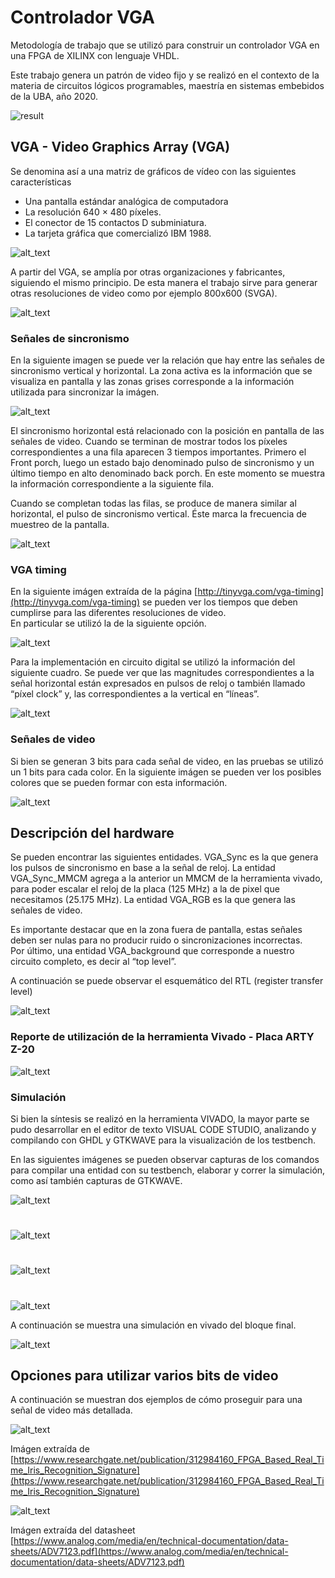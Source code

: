 # Controlador VGA

Metodología de trabajo que se utilizó para construir un controlador VGA en una FPGA de XILINX con lenguaje VHDL. 

Este trabajo genera un patrón de video fijo y se realizó en el contexto de la materia de circuitos lógicos programables, maestría en sistemas embebidos de la UBA, año 2020.


![result](images/result.jpg "image_tooltip")


## VGA - Video Graphics Array (VGA)

Se denomina así a una matriz de gráficos de vídeo con las siguientes características

*   Una pantalla estándar analógica de computadora
*   La resolución 640 × 480 píxeles.
*   El conector de 15 contactos D subminiatura.
*   La tarjeta gráfica que comercializó IBM 1988.


![alt_text](images/VGA-pinout.png "image_tooltip")


A partir del VGA, se amplía por otras organizaciones y fabricantes, siguiendo el mismo principio. De esta manera el trabajo sirve para generar otras resoluciones de video como por ejemplo 800x600 (SVGA).

![alt_text](images/anotherVGAs.png "image_tooltip")

### Señales de sincronismo

En la siguiente imagen se puede ver la relación que hay entre las señales de sincronismo vertical y horizontal. La zona activa es la información que se visualiza en pantalla y las zonas grises corresponde a la información utilizada para sincronizar la imágen. 

![alt_text](images/active-area.png "image_tooltip")


El sincronismo horizontal está relacionado con la posición en pantalla de las señales de video. Cuando se terminan de mostrar todos los píxeles correspondientes a una fila aparecen 3 tiempos importantes. Primero el Front porch, luego un estado bajo denominado pulso de sincronismo y un último tiempo en alto denominado back porch. En este momento se muestra la información correspondiente a la siguiente fila.

Cuando se completan todas las filas, se produce de manera similar al horizontal, el pulso de sincronismo vertical. Éste marca la frecuencia de muestreo de la pantalla.

![alt_text](images/sync.png "image_tooltip")



### VGA timing

En la siguiente imágen extraída de la página [http://tinyvga.com/vga-timing](http://tinyvga.com/vga-timing) se pueden ver los tiempos que deben cumplirse para las diferentes resoluciones de video. \
En particular se utilizó la de la siguiente opción.

![alt_text](images/VGA-timing.png "image_tooltip")


Para la implementación en circuito digital se utilizó la información del siguiente cuadro. Se puede ver que las magnitudes correspondientes a la señal horizontal están expresados en pulsos de reloj o también llamado “píxel clock” y, las correspondientes a la vertical en “líneas”.

![alt_text](images/VGA-modes.png "image_tooltip")

### Señales de video

Si bien se generan 3 bits para cada señal de video, en las pruebas se utilizó un 1 bits para cada color. En la siguiente imágen se pueden ver los posibles colores que se pueden formar con esta información.

![alt_text](images/RGB-1bit.jpg "image_tooltip")

## Descripción del hardware

Se pueden encontrar las siguientes entidades. VGA_Sync es la que genera los pulsos de sincronismo en base a la señal de reloj. La entidad VGA_Sync_MMCM agrega a la anterior un MMCM de la herramienta vivado, para poder escalar el reloj de la placa (125 MHz) a la de pixel que necesitamos (25.175 MHz). La entidad VGA_RGB es la que genera las señales de video. 

Es importante destacar que en la zona fuera de pantalla, estas señales deben ser nulas para no producir ruido o sincronizaciones incorrectas. \
Por último, una entidad VGA_background que corresponde a nuestro circuito completo, es decir al “top level”.

A continuación se puede observar el esquemático del RTL (register transfer level)

![alt_text](images/RTL.png "image_tooltip")


### Reporte de utilización de la herramienta Vivado - Placa ARTY Z-20

![alt_text](images/summary.png "image_tooltip")


### Simulación

Si bien la síntesis se realizó en la herramienta VIVADO, la mayor parte se pudo desarrollar en el editor de texto VISUAL CODE STUDIO, analizando y compilando con  GHDL y GTKWAVE para la visualización de los testbench.

En las siguientes imágenes se pueden observar capturas de los comandos para compilar una entidad con su testbench, elaborar y correr la simulación, como así también capturas de GTKWAVE.

![alt_text](images/code1.png "image_tooltip")
#
![alt_text](images/sim1.png "image_tooltip")
#
![alt_text](images/code2.png "image_tooltip")
#
![alt_text](images/sim2.png "image_tooltip")

A continuación se muestra una simulación en vivado del bloque final.

![alt_text](images/sim3.png "image_tooltip")


## Opciones para utilizar varios bits de video

A continuación se muestran dos ejemplos de cómo proseguir para una señal de video más detallada.

![alt_text](images/VGA-Connections-from-FPGA.png "image_tooltip")


Imágen extraída de [https://www.researchgate.net/publication/312984160_FPGA_Based_Real_Time_Iris_Recognition_Signature](https://www.researchgate.net/publication/312984160_FPGA_Based_Real_Time_Iris_Recognition_Signature)

![alt_text](images/ADV7123.png "image_tooltip")


Imágen extraída del datasheet [https://www.analog.com/media/en/technical-documentation/data-sheets/ADV7123.pdf](https://www.analog.com/media/en/technical-documentation/data-sheets/ADV7123.pdf)